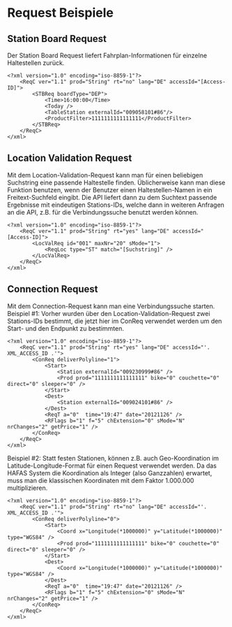 # Request Beispiele


## Station Board Request

Der Station Board Request liefert Fahrplan-Informationen für einzelne Haltestellen zurück.

	<?xml version="1.0" encoding="iso-8859-1"?>
		<ReqC ver="1.1" prod="String" rt="no" lang="DE" accessId="[Access-ID]">
			<STBReq boardType="DEP"> 
				<Time>16:00:00</Time> 
				<Today /> 
				<TableStation externalId="009058101#86"/> 
				<ProductFilter>1111111111111111</ProductFilter> 
			</STBReq>
		</ReqC>
	</xml>



## Location Validation Request

Mit dem Location-Validation-Request kann man für einen beliebigen Suchstring eine passende Haltestelle finden. Üblicherweise kann man diese Funktion benutzen, wenn der Benutzer einen Haltestellen-Namen in ein Freitext-Suchfeld eingibt. Die API liefert dann zu dem Suchtext passende Ergebnisse mit eindeutigen Stations-IDs, welche dann in weiteren Anfragen an die API, z.B. für die Verbindungssuche benutzt werden können.

    <?xml version="1.0" encoding="iso-8859-1"?>
		<ReqC ver="1.1" prod="String" rt="yes" lang="DE" accessId="[Access-ID]">
			<LocValReq id="001" maxNr="20" sMode="1"> 
				<ReqLoc type="ST" match="[Suchstring]" /> 
			</LocValReq>
		</ReqC>
	</xml>

## Connection Request

Mit dem Connection-Request kann man eine Verbindungssuche starten.
Beispiel #1: Vorher wurden über den Location-Validation-Request zwei Stations-IDs bestimmt, die jetzt hier im ConReq verwendet werden um den Start- und den Endpunkt zu bestimmten.

	<?xml version="1.0" encoding="iso-8859-1"?>
		<ReqC ver="1.1" prod="String" rt="yes" lang="DE" accessId="'. XML_ACCESS_ID .'">
			<ConReq deliverPolyline="1">
				<Start>
					<Station externalId="009230999#86" />
					<Prod prod="1111111111111111" bike="0" couchette="0" direct="0" sleeper="0" />
				</Start>
				<Dest>						
					<Station externalId="009024101#86" />
				</Dest>
				<ReqT a="0"  time="19:47" date="20121126" />
				<RFlags b="1" f="5" chExtension="0" sMode="N" nrChanges="2" getPrice="1" />
			</ConReq>
		</ReqC>
	</xml>

Beispiel #2: Statt festen Stationen, können z.B. auch Geo-Koordination im Latitude-Longitude-Format für einen Request verwendet werden.
Da das HAFAS System die Koordination als Integer (also Ganzzahlen) erwartet, muss man die klassischen Koordinaten mit dem Faktor 1.000.000 multiplizieren.


	<?xml version="1.0" encoding="iso-8859-1"?>
		<ReqC ver="1.1" prod="String" rt="no" lang="DE" accessId="'. XML_ACCESS_ID .'">
			<ConReq deliverPolyline="0">
				<Start>
					<Coord x="Longitude(*1000000)" y="Latitude(*1000000)" type="WGS84" />
					<Prod prod="1111111111111111" bike="0" couchette="0" direct="0" sleeper="0" />
				</Start>
				<Dest>						
					<Coord x="Longitude(*1000000)" y="Latitude(*1000000)" type="WGS84" />
				</Dest>
				<ReqT a="0"  time="19:47" date="20121126" />
				<RFlags b="1" f="5" chExtension="0" sMode="N" nrChanges="2" getPrice="1" />
			</ConReq>
		</ReqC>	
	</xml>